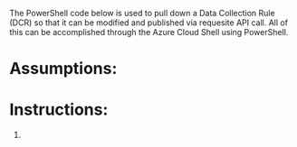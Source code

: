 The PowerShell code below is used to pull down a Data Collection Rule (DCR) so that it can be modified and published via requesite API call.
All of this can be accomplished through the Azure Cloud Shell using PowerShell.

# Assumptions:

# Instructions:
1. 
